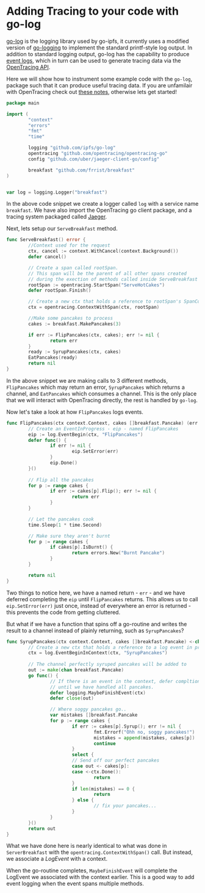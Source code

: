 # Adding Tracing to your code with go-log

[go-log](https://github.com/ipfs/go-log) is the logging library used by go-ipfs, it currently uses a modified version of [go-logging](https://github.com/whyrusleeping/go-logging) to implement the standard printf-style log output. In addition to standard logging output, go-log has the capability to produce [event logs](https://en.wikipedia.org/wiki/Log_file#Event_logs), which in turn can be used to generate tracing data via the [OpenTracing API](https://github.com/opentracing/opentracing-go). 

Here we will show how to instrument some example code with the `go-log`, package such that it can produce useful tracing data. If you are unfamilair with OpenTracing check out [these notes](https://github.com/ipfs/notes/issues/277), otherwise lets get started!

```go
package main

import (
        "context"
        "errors"
        "fmt"
        "time"

        logging "github.com/ipfs/go-log"
        opentracing "github.com/opentracing/opentracing-go"
        config "github.com/uber/jaeger-client-go/config"

        breakfast "github.com/frrist/breakfast"
)


var log = logging.Logger("breakfast")
```

In the above code snippet we create a logger called `log` with a service name `breakfast`. We have also import the OpenTracing go client package, and a tracing system packaged called [Jaeger](https://github.com/jaegertracing/jaeger).

Next, lets setup our `ServeBreakfast` method.

```go
func ServeBreakfast() error {
        //Context used for the request
        ctx, cancel := context.WithCancel(context.Background())
        defer cancel()

        // Create a span called rootSpan.
        // This span will be the parent of all other spans created
        // during the exection of methods called inside ServeBreakfast
        rootSpan := opentracing.StartSpan("ServeHotCakes")
        defer rootSpan.Finish()

        // Create a new ctx that holds a reference to rootSpan's SpanContext
        ctx = opentracing.ContextWithSpan(ctx, rootSpan)

        //Make some pancakes to process
        cakes := breakfast.MakePancakes(3)

        if err := FlipPancakes(ctx, cakes); err != nil {
                return err
        }
        ready := SyrupPancakes(ctx, cakes)
        EatPancakes(ready)
        return nil
}
```

In the above snippet we are making calls to 3 different methods, `FlipPancakes` which may return an error, `SyrupPancakes` which returns a channel, and `EatPancakes` which consumes a channel. This is the only place that we will interact with OpenTracing directly, the rest is handled by `go-log`.

Now let's take a look at how `FlipPancakes` logs events.

```go
func FlipPancakes(ctx context.Context, cakes []breakfast.Pancake) (err error) {
        // Create an EventInProgress - eip - named FlipPancakes
        eip := log.EventBegin(ctx, "FlipPancakes")
        defer func() {
                if err != nil {
                        eip.SetError(err)
                }
                eip.Done()
        }()
		
  		// Flip all the pancakes
        for p := range cakes {
                if err := cakes[p].Flip(); err != nil {
                        return err
                }
        }

        // Let the pancakes cook
        time.Sleep(1 * time.Second)

  		// Make sure they aren't burnt
        for p := range cakes {
                if cakes[p].IsBurnt() {
                        return errors.New("Burnt Pancake")
                }
        }

        return nil
}
```

Two things to notice here, we have a named return - `err` - and we have deferred completing the `eip` until `FlipPancakes` returns. This allows us to call `eip.SetError(err)` just once, instead of everywhere an error is returned - this prevents the code from getting cluttered.

But what if we have a function that spins off a go-routine and writes the result to a channel instead of plainly returning, such as `SyrupPancakes`?

```go
func SyrupPancakes(ctx context.Context, cakes []breakfast.Pancake) <-chan breakfast.Pancake {
        // Create a new ctx that holds a reference to a log event in progress
        ctx = log.EventBeginInContext(ctx, "SyrupPancakes")
  
        // The channel perfectly syruped pancakes will be added to
        out := make(chan breakfast.Pancake)
        go func() {
                // If there is an event in the context, defer compltion of it
                // until we have handled all pancakes.
                defer logging.MaybeFinishEvent(ctx)
                defer close(out)

                // Where soggy pancakes go..
                var mistakes []breakfast.Pancake
                for p := range cakes {
                        if err := cakes[p].Syrup(); err != nil {
                                fmt.Errorf("Ohh no, soggy pancakes!")
                                mistakes = append(mistakes, cakes[p])
                                continue
                        }
                        select {
                        // Send off our perfect pancakes
                        case out <- cakes[p]:
                        case <-ctx.Done():
                                return
                        }
                        if len(mistakes) == 0 {
                                return
                        } else {
                                // fix your pancakes...
                        }
                }
        }()
        return out
}
```

What we have done here is nearly identical to what was done in `ServerBreakfast` with the `opentracing.ContextWithSpan()` call.  But instead, we associate a *LogEvent* with a context.

When the go-routine completes, `MaybeFinishEvent` will complete the LogEvent we associated with the context earlier. This is a good way to add event logging when the event spans multiple methods.
